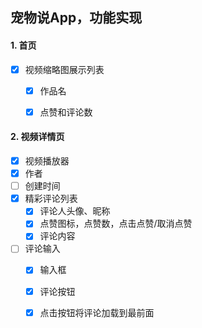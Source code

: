## 宠物说App，功能实现

#### 1. 首页

- [x] 视频缩略图展示列表

  - [x] 作品名

  - [x] 点赞和评论数

    

#### 2. 视频详情页

- [x] 视频播放器
- [x] 作者
- [ ] 创建时间
- [x] 精彩评论列表
  - [x] 评论人头像、昵称
  - [x] 点赞图标，点赞数，点击点赞/取消点赞
  - [x] 评论内容
- [ ] 评论输入
  - [x] 输入框
  - [x] 评论按钮
  - [x] 点击按钮将评论加载到最前面


